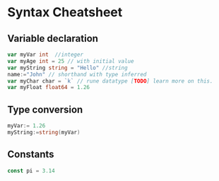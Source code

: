 # Syntax Cheatsheet

## Variable declaration

```go
var myVar int  //integer
var myAge int = 25 // with initial value
var myString string = "Hello" //string
name:="John" // shorthand with type inferred
var myChar char = `k` // rune datatype [TODO] learn more on this.
var myFloat float64 = 1.26

```
## Type conversion

```go
myVar:= 1.26
myString:=string(myVar)
```

## Constants

```go
const pi = 3.14
```

